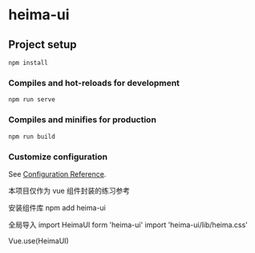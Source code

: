 # heima-ui

## Project setup

```
npm install
```

### Compiles and hot-reloads for development

```
npm run serve
```

### Compiles and minifies for production

```
npm run build
```

### Customize configuration

See [Configuration Reference](https://cli.vuejs.org/config/).

本项目仅作为 vue 组件封装的练习参考

安装组件库 npm add heima-ui

全局导入
import HeimaUI form 'heima-ui'
import 'heima-ui/lib/heima.css'

Vue.use(HeimaUI)

